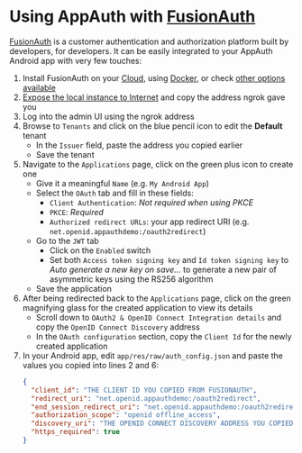 # Using AppAuth with [FusionAuth](https://fusionauth.io)

[FusionAuth](https://fusionauth.io) is a customer authentication and authorization platform built by developers, for developers. It can be easily integrated to your AppAuth Android app with very few touches:

1. Install FusionAuth on your [Cloud](https://fusionauth.io/docs/v1/tech/installation-guide/cloud), using [Docker](https://fusionauth.io/docs/v1/tech/installation-guide/docker), or check [other options available](https://fusionauth.io/docs/v1/tech/installation-guide/)
2. [Expose the local instance to Internet](https://fusionauth.io/docs/v1/tech/developer-guide/exposing-instance) and copy the address ngrok gave you
3. Log into the admin UI using the ngrok address
4. Browse to `Tenants` and click on the blue pencil icon to edit the **Default** tenant
   * In the `Issuer` field, paste the address you copied earlier
   * Save the tenant
5. Navigate to the `Applications` page, click on the green plus icon to create one
    * Give it a meaningful `Name` (e.g. `My Android App`)
    * Select the `OAuth` tab and fill in these fields:
        * `Client Authentication`: *Not required when using PKCE*
        * `PKCE`: *Required*
        * `Authorized redirect URLs`: your app redirect URI (e.g. `net.openid.appauthdemo:/oauth2redirect`)
    * Go to the `JWT` tab
      * Click on the `Enabled` switch
      * Set both `Access token signing key` and `Id token signing key` to *Auto generate a new key on save...* to generate a new pair of asymmetric keys using the RS256 algorithm
    * Save the application
6. After being redirected back to the `Applications` page, click on the green magnifying glass for the created application to view its details
   * Scroll down to `OAuth2 & OpenID Connect Integration details` and copy the `OpenID Connect Discovery` address
   * In the `OAuth configuration` section, copy the `Client Id` for the newly created application
7. In your Android app, edit `app/res/raw/auth_config.json` and paste the values you copied into lines 2 and 6:
    ```json
    {
      "client_id": "THE CLIENT ID YOU COPIED FROM FUSIONAUTH",
      "redirect_uri": "net.openid.appauthdemo:/oauth2redirect",
      "end_session_redirect_uri": "net.openid.appauthdemo:/oauth2redirect",
      "authorization_scope": "openid offline_access",
      "discovery_uri": "THE OPENID CONNECT DISCOVERY ADDRESS YOU COPIED FROM FUSIONAUTH",
      "https_required": true
    }
    ```

